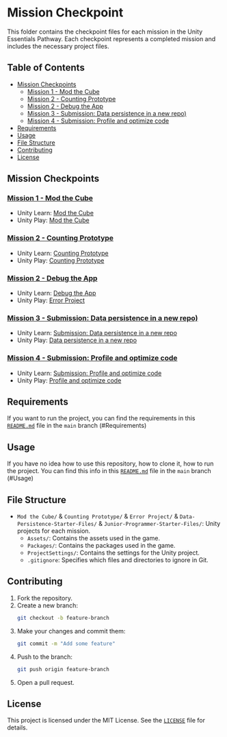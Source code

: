 # Mission Checkpoint

This folder contains the checkpoint files for each mission in the Unity Essentials Pathway. Each checkpoint represents a completed mission and includes the necessary project files.

## Table of Contents

- [Mission Checkpoints](#mission-checkpoints)
    - [Mission 1 - Mod the Cube](#mission-1---mod-the-cube)
    - [Mission 2 - Counting Prototype](#mission-2---counting-prototype)
    - [Mission 2 - Debug the App](#mission-2---debug-the-app)
    - [Mission 3 - Submission: Data persistence in a new repo)](#mission-3---submission-data-persistence-in-a-new-repo)
    - [Mission 4 - Submission: Profile and optimize code](#mission-4---submission-profile-and-optimize-code)
- [Requirements](#requirements)
- [Usage](#usage)
- [File Structure](#file-structure)
- [Contributing](#contributing)
- [License](#license)

## Mission Checkpoints

### [Mission 1 - Mod the Cube](Mod%20the%20Cube)

- Unity Learn: [Mod the Cube](https://learn.unity.com/tutorial/mod-the-cube)
- Unity Play: [Mod the Cube](https://play.unity.com/en/games/76fd2060-bc2f-4d6a-b880-c87cb4af8d25/mod-the-cube)

### [Mission 2 - Counting Prototype](Counting%20Prototype)

- Unity Learn: [Counting Prototype](https://learn.unity.com/tutorial/counting-prototype)
- Unity Play: [Counting Prototype](https://play.unity.com/en/games/c2c5cc12-f3b9-4ef8-96dd-7a95693d6f34/counting-prototype)

### [Mission 2 - Debug the App](Error%20Project)

- Unity Learn: [Debug the App](https://learn.unity.com/tutorial/debug-the-app)
- Unity Play: [Error Project](https://play.unity.com/en/games/86f6e0d8-9edf-418f-84b0-246568f568a0/error-project)

### [Mission 3 - Submission: Data persistence in a new repo)](Data-Persistence-Starter-Files)

- Unity Learn: [Submission: Data persistence in a new repo](https://learn.unity.com/tutorial/submission-data-persistence-in-a-new-repo)
- Unity Play: [Data persistence in a new repo](https://play.unity.com/en/games/015491d3-61ea-4cbe-9447-36d89d65cf9b/data-persistence-starter-files)

### [Mission 4 - Submission: Profile and optimize code](Junior-Programmer-Starter-Files)

- Unity Learn: [Submission: Profile and optimize code](https://learn.unity.com/tutorial/submission-programming-theory-in-action)
- Unity Play: [Profile and optimize code](https://play.unity.com/en/games/3cb90f1b-fc18-4a81-85d8-611aee94151a/junior-programmer-starter-files)

## Requirements

If you want to run the project, you can find the requirements in this [`README.md`](https://github.com/DanyilT/Unity-babysitter/blob/main/README.md#requirements) file in the `main` branch (#Requirements)

## Usage

If you have no idea how to use this repository, how to clone it, how to run the project. You can find this info in this [`README.md`](https://github.com/DanyilT/Unity-babysitter/blob/main/README.md#usage) file in the `main` branch (#Usage)

## File Structure

- `Mod the Cube/` & `Counting Prototype/` & `Error Project/` & `Data-Persistence-Starter-Files/` & `Junior-Programmer-Starter-Files/`: Unity projects for each mission.
    - `Assets/`: Contains the assets used in the game.
    - `Packages/`: Contains the packages used in the game.
    - `ProjectSettings/`: Contains the settings for the Unity project.
    - `.gitignore`: Specifies which files and directories to ignore in Git.

## Contributing

1. Fork the repository.
2. Create a new branch:
    ```sh
    git checkout -b feature-branch
    ```
3. Make your changes and commit them:
    ```sh
    git commit -m "Add some feature"
    ```
4. Push to the branch:
    ```sh
    git push origin feature-branch
    ```
5. Open a pull request.

## License

This project is licensed under the MIT License. See the [`LICENSE`](LICENSE) file for details.
